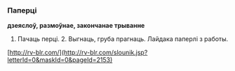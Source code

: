 ### Паперці
**дзеяслоў, размоўнае, закончанае трыванне**

1. Пачаць перці. 2. Выгнаць, груба прагнаць. Лайдака паперлі з работы.

<a rel="author">[http://rv-blr.com/](http://rv-blr.com/slounik.jsp?letterId=0&maskId=0&pageId=2153)</a>
